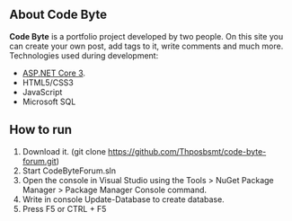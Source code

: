 ## About Code Byte
**Code Byte** is a portfolio project developed by two people. On this site you can create your own post, add tags to it, write comments 
and much more.
Technologies used during development:
- [ASP.NET Core 3](https://dotnet.microsoft.com/learn/aspnet/what-is-aspnet-core).
- HTML5/CSS3
- JavaScript
- Microsoft SQL
## How to run
1) Download it. (git clone https://github.com/Thposbsmt/code-byte-forum.git)  
2) Start CodeByteForum.sln
3) Open the console in Visual Studio using the Tools > NuGet Package Manager > Package Manager Console command.
4) Write in console Update-Database to create database.
5) Press F5 or CTRL + F5
